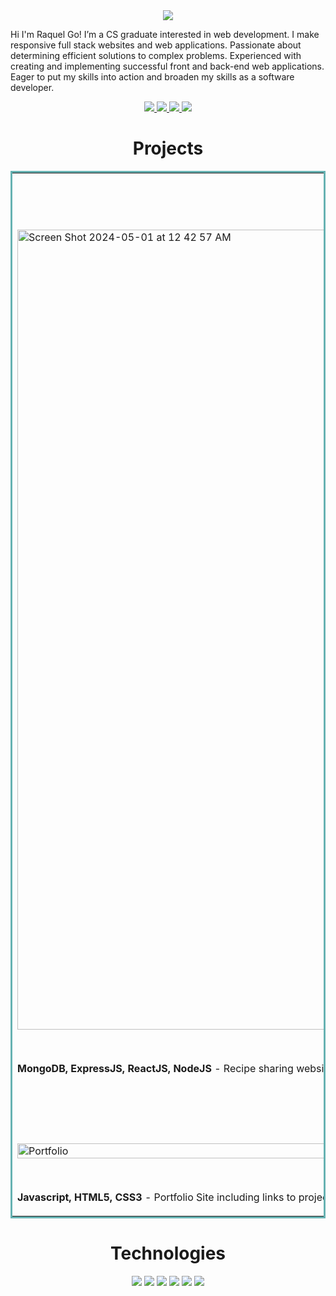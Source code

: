 <section align="center">
  <img src="https://user-images.githubusercontent.com/101219940/168934326-aef21dcf-c667-4a5f-843f-98ffade686e6.jpg">
</section>

Hi I'm Raquel Go! I’m a CS graduate interested in web development. I make responsive full stack websites and web applications. Passionate about determining efficient solutions to complex problems. Experienced with creating and implementing successful front and back-end web applications. Eager to put my skills into action and broaden my skills as a software developer.

<p align="center">
  <a href="https://raquelgo.netlify.app/" target="_blank">
    <img src="https://img.shields.io/static/v1?label=&message=WEBSITE&color=23555f&style=plastic"/>
  </a>
  <a href="https://www.linkedin.com/in/goraquel/" target="_blank">
    <img src="https://img.shields.io/static/v1?label=|&message=LINKEDIN&color=cdf998&style=plastic&logo=linkedin&logo-color=white"/>
  </a>
  <a href="https://twitter.com/rakicodes" target="_blank">
    <img src="https://img.shields.io/static/v1?label=|&message=TWITTER&color=23555f&style=plastic&logo=twitter&logo-color=white"/>
  </a>
  <a href="https://angel.co/u/goraquel" target="_blank">
    <img src="https://img.shields.io/static/v1?label=|&message=ANGELLIST&color=23555f&style=plastic&logo=angellist&logo-color=white"/>
  </a>
</p>

<h1 align="center">Projects</h1>
<table bordercolor="#66b2b2">
  
  <tr>
    <td width="50%" valign="top">
      <h3 align="center">CookBook</h3>
      <br />
      <a target="_blank" href="https://ckbk.netlify.app/">
        <img width="1280" alt="Screen Shot 2024-05-01 at 12 42 57 AM" src="https://github.com/rakicodes/rakicodes/assets/101219940/c317657e-7a68-4a4e-8dee-a7948c30d0e4"/>
      </a>
      <br />
      <p align="center">
        <a href="https://github.com/rakicodes/cookbook" target="_blank">
          <img src="https://img.shields.io/static/v1?label=|&message=REPO&color=23555f&style=plastic&logo=github&logo-color=white"/>
        </a>  
        <a href="https://ckbk.netlify.app/" target="_blank">
          <img src="https://img.shields.io/static/v1?label=&message=WEBSITE&color=cdf998&style=plastic"/>
        </a>
      </p>
      <p><strong>MongoDB, ExpressJS, ReactJS, NodeJS</strong> - Recipe sharing website where users can share their favourite homemade meals and search for recipes online.</p>
    </td>
    <td width="50%" valign="top">
      <h3 align="center">Say Yes Invitation</h3>
      <br />
      <a target="_blank" href="https://invitation-to-edmonton.netlify.app/">
            <img width="1279" alt="Screen Shot 2024-05-01 at 12 33 42 AM" src="https://github.com/rakicodes/rakicodes/assets/101219940/25cf246f-3ef8-4ebc-84f8-f9098dcf03b4"/>
      </a>
      <br />
      <p align="center">
        <a href="https://github.com/rakicodes/invitation-v2" target="_blank">
          <img src="https://img.shields.io/static/v1?label=|&message=REPO&color=23555f&style=plastic&logo=github&logo-color=white"/>
        </a>
        <a href="https://invitation-to-edmonton.netlify.app/" target="_blank"> <!-- v1 -->
          <img src="https://img.shields.io/static/v1?label=&message=WEBSITE&color=cdf998&style=plastic"/>
        </a>
      </p>
        <p><strong>MongoDB, NextJS, NodeJS</strong> - A fun little way to create and send invitations to friends, family, and loved ones.</p>
    </td>
  </tr>
  <tr>
    <td width="50%" valign="top">
      <h3 align="center">Portfolio</h3>
      <br />
        <a target="_blank" href="https://raquelgo.netlify.app/">
          <img src="https://user-images.githubusercontent.com/101219940/169721449-f2b547b9-548e-4d31-b507-f0f00605d2fc.gif" width="100%" alt="Portfolio"/>
        </a>
      <br />
      <p align="center">
        <a href="https://github.com/rakicodes/Portfolio-v3" target="_blank">
          <img src="https://img.shields.io/static/v1?label=|&message=REPO&color=23555f&style=plastic&logo=github&logo-color=white"/>
        </a>
        <a href="https://raquelgo.netlify.app/" target="_blank">
          <img src="https://img.shields.io/static/v1?label=&message=WEBSITE&color=cdf998&style=plastic"/>
        </a>
      </p>
        <p><strong>Javascript, HTML5, CSS3</strong> - Portfolio Site including links to projects and ways to connect with me!</p>
    </td>
    <td width="50%" valign="top">
      <h3 align="center">Happy Paws</h3>
      <br />
      <a target="_blank" href="https://happy-paws-blog.netlify.app">
        <img src="https://user-images.githubusercontent.com/101219940/203858707-176619e0-de1c-4241-93dc-a1c51254034f.gif" width="100%" alt="happy paws home page"/>
      </a>
      <br />
      <p align="center">
        <a href="https://github.com/rakicodes/happy-paws" target="_blank">
          <img src="https://img.shields.io/static/v1?label=|&message=REPO&color=23555f&style=plastic&logo=github&logo-color=white"/>
        </a>  
        <a href="https://happy-paws-blog.netlify.app" target="_blank">
          <img src="https://img.shields.io/static/v1?label=&message=WEBSITE&color=cdf998&style=plastic"/>
        </a>
      </p>
      <p><strong>MongoDB, ExpressJS, ReactJS, NodeJS</strong> - Photo sharing website where pet owners can share pictures of their adorable pets with people across the globe.</p>
    </td>
  </tr>
</table>

<h1 align="center">Technologies</h1>


<p align="center">
    <img src="https://img.shields.io/static/v1?label=|&message=HTML5&color=23555f&style=plastic&logo=html5"/>
    <img src="https://img.shields.io/static/v1?label=|&message=CSS3&color=285f65&style=plastic&logo=css3"/>
    <img src="https://img.shields.io/static/v1?label=|&message=JAVASCRIPT&color=3c7f5d&style=plastic&logo=javascript"/>
    <img src="https://img.shields.io/static/v1?label=|&message=REACT.JS&color=4a935c&style=plastic&logo=react"/>
    <img src="https://img.shields.io/static/v1?label=|&message=MONGO-DB&color=cdd148&style=plastic&logo=mongodb"/>
    <img src="https://img.shields.io/static/v1?label=|&message=GIT&color=cbb148&style=plastic&logo=git"/>
</p>
